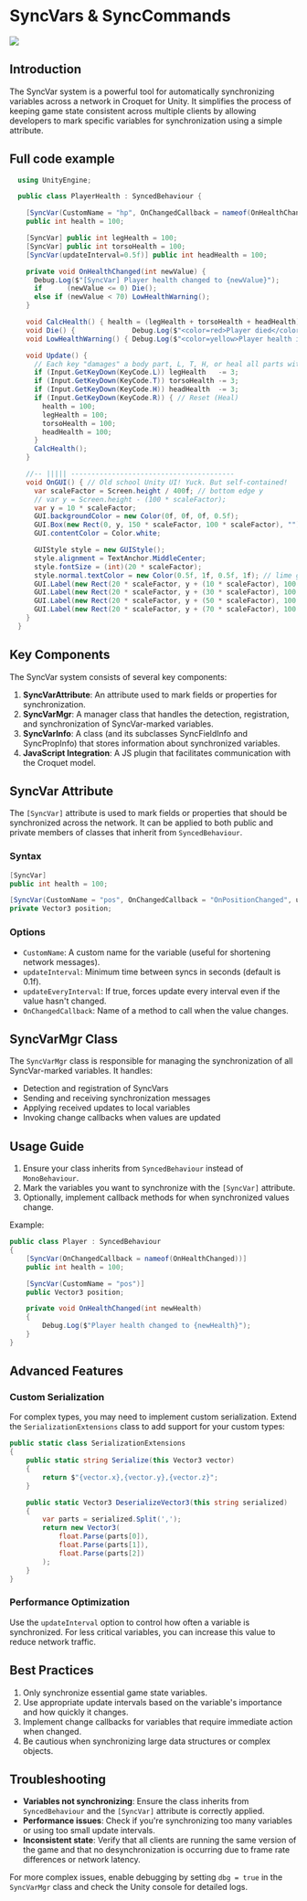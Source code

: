 # SyncVars & SyncCommands


![](images/image24.png)

## Introduction

The SyncVar system is a powerful tool for automatically synchronizing variables across a network in Croquet for Unity. It simplifies the process of keeping game state consistent across multiple clients by allowing developers to mark specific variables for synchronization using a simple attribute.

## Full code example

```cs
  using UnityEngine;

  public class PlayerHealth : SyncedBehaviour {

    [SyncVar(CustomName = "hp", OnChangedCallback = nameof(OnHealthChanged) )] 
    public int health = 100;

    [SyncVar] public int legHealth = 100;
    [SyncVar] public int torsoHealth = 100;
    [SyncVar(updateInterval=0.5f)] public int headHealth = 100;

    private void OnHealthChanged(int newValue) {
      Debug.Log($"[SyncVar] Player health changed to {newValue}");
      if      (newValue <= 0) Die();
      else if (newValue < 70) LowHealthWarning();
    }

    void CalcHealth() { health = (legHealth + torsoHealth + headHealth) / 3; }
    void Die() {              Debug.Log($"<color=red>Player died</color> health:{health}"); }
    void LowHealthWarning() { Debug.Log($"<color=yellow>Player health is low</color> health:{health}"); }

    void Update() {
      // Each key "damages" a body part, L, T, H, or heal all parts with R!
      if (Input.GetKeyDown(KeyCode.L)) legHealth   -= 3;
      if (Input.GetKeyDown(KeyCode.T)) torsoHealth -= 3;
      if (Input.GetKeyDown(KeyCode.H)) headHealth  -= 3; 
      if (Input.GetKeyDown(KeyCode.R)) { // Reset (Heal)
        health = 100;
        legHealth = 100;
        torsoHealth = 100;
        headHealth = 100;
      }
      CalcHealth();
    }

    //-- ||||| ----------------------------------------
    void OnGUI() { // Old school Unity UI! Yuck. But self-contained!   =]
      var scaleFactor = Screen.height / 400f; // bottom edge y
      // var y = Screen.height - (100 * scaleFactor);
      var y = 10 * scaleFactor;
      GUI.backgroundColor = new Color(0f, 0f, 0f, 0.5f);
      GUI.Box(new Rect(0, y, 150 * scaleFactor, 100 * scaleFactor), ""); // panel background
      GUI.contentColor = Color.white;

      GUIStyle style = new GUIStyle();
      style.alignment = TextAnchor.MiddleCenter;
      style.fontSize = (int)(20 * scaleFactor);
      style.normal.textColor = new Color(0.5f, 1f, 0.5f, 1f); // lime green
      GUI.Label(new Rect(20 * scaleFactor, y + (10 * scaleFactor), 100 * scaleFactor, 20 * scaleFactor), $" Health: {health.ToString("F1")}",      style);
      GUI.Label(new Rect(20 * scaleFactor, y + (30 * scaleFactor), 100 * scaleFactor, 20 * scaleFactor), $" Leg:    {legHealth.ToString("F1")}",   style);
      GUI.Label(new Rect(20 * scaleFactor, y + (50 * scaleFactor), 100 * scaleFactor, 20 * scaleFactor), $" Torso:  {torsoHealth.ToString("F1")}", style);
      GUI.Label(new Rect(20 * scaleFactor, y + (70 * scaleFactor), 100 * scaleFactor, 20 * scaleFactor), $" Head:   {headHealth.ToString("F1")}",  style);
    }
  }
```

## Key Components

The SyncVar system consists of several key components:

1. **SyncVarAttribute**: An attribute used to mark fields or properties for synchronization.
2. **SyncVarMgr**: A manager class that handles the detection, registration, and synchronization of SyncVar-marked variables.
3. **SyncVarInfo**: A class (and its subclasses SyncFieldInfo and SyncPropInfo) that stores information about synchronized variables.
4. **JavaScript Integration**: A JS plugin that facilitates communication with the Croquet model.

## SyncVar Attribute

The `[SyncVar]` attribute is used to mark fields or properties that should be synchronized across the network. It can be applied to both public and private members of classes that inherit from `SyncedBehaviour`.

### Syntax

```csharp
[SyncVar]
public int health = 100;

[SyncVar(CustomName = "pos", OnChangedCallback = "OnPositionChanged", updateInterval = 0.5f)]
private Vector3 position;
```

### Options

- `CustomName`: A custom name for the variable (useful for shortening network messages).
- `updateInterval`: Minimum time between syncs in seconds (default is 0.1f).
- `updateEveryInterval`: If true, forces update every interval even if the value hasn't changed.
- `OnChangedCallback`: Name of a method to call when the value changes.

## SyncVarMgr Class

The `SyncVarMgr` class is responsible for managing the synchronization of all SyncVar-marked variables. It handles:

- Detection and registration of SyncVars
- Sending and receiving synchronization messages
- Applying received updates to local variables
- Invoking change callbacks when values are updated

## Usage Guide

1. Ensure your class inherits from `SyncedBehaviour` instead of `MonoBehaviour`.
2. Mark the variables you want to synchronize with the `[SyncVar]` attribute.
3. Optionally, implement callback methods for when synchronized values change.

Example:

```csharp
public class Player : SyncedBehaviour
{
    [SyncVar(OnChangedCallback = nameof(OnHealthChanged))]
    public int health = 100;

    [SyncVar(CustomName = "pos")]
    public Vector3 position;

    private void OnHealthChanged(int newHealth)
    {
        Debug.Log($"Player health changed to {newHealth}");
    }
}
```

## Advanced Features

### Custom Serialization

For complex types, you may need to implement custom serialization. Extend the `SerializationExtensions` class to add support for your custom types:

```csharp
public static class SerializationExtensions
{
    public static string Serialize(this Vector3 vector)
    {
        return $"{vector.x},{vector.y},{vector.z}";
    }

    public static Vector3 DeserializeVector3(this string serialized)
    {
        var parts = serialized.Split(',');
        return new Vector3(
            float.Parse(parts[0]),
            float.Parse(parts[1]),
            float.Parse(parts[2])
        );
    }
}
```

### Performance Optimization

Use the `updateInterval` option to control how often a variable is synchronized. For less critical variables, you can increase this value to reduce network traffic.

## Best Practices

1. Only synchronize essential game state variables.
2. Use appropriate update intervals based on the variable's importance and how quickly it changes.
3. Implement change callbacks for variables that require immediate action when changed.
4. Be cautious when synchronizing large data structures or complex objects.

## Troubleshooting

- **Variables not synchronizing**: Ensure the class inherits from `SyncedBehaviour` and the `[SyncVar]` attribute is correctly applied.
- **Performance issues**: Check if you're synchronizing too many variables or using too small update intervals.
- **Inconsistent state**: Verify that all clients are running the same version of the game and that no desynchronization is occurring due to frame rate differences or network latency.

For more complex issues, enable debugging by setting `dbg = true` in the `SyncVarMgr` class and check the Unity console for detailed logs.